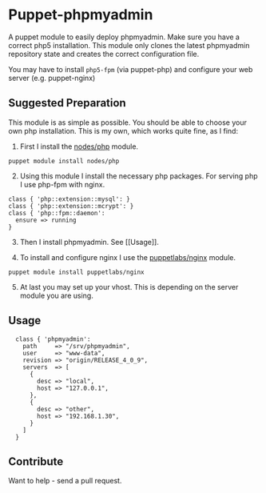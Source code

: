 # Puppet-phpmyadmin

A puppet module to easily deploy phpmyadmin. Make sure you have a
correct php5 installation. This module only clones the latest
phpmyadmin repository state and creates the correct configuration
file.

You may have to install `php5-fpm` (via puppet-php) and configure your
web server (e.g. puppet-nginx)

## Suggested Preparation

This module is as simple as possible. You should be able to choose
your own php installation. This is my own, which works quite fine, as
I find:

1. First I install the
   [nodes/php](https://forge.puppetlabs.com/nodes/php) module.

```
puppet module install nodes/php
```

2. Using this module I install the necessary php packages. For serving
   php I use php-fpm with nginx.

```
class { 'php::extension::mysql': }
class { 'php::extension::mcrypt': }
class { 'php::fpm::daemon':
  ensure => running
}
```

3. Then I install phpmyadmin. See [[Usage]].

4. To install and configure nginx I use the
   [puppetlabs/nginx](https://forge.puppetlabs.com/puppetlabs/nginx) module.

```
puppet module install puppetlabs/nginx
```

5. At last you may set up your vhost. This is depending on the server
   module you are using.

## Usage

```
  class { 'phpmyadmin':
    path     => "/srv/phpmyadmin",
    user     => "www-data",
    revision => "origin/RELEASE_4_0_9",
    servers  => [
      {
        desc => "local",
        host => "127.0.0.1",
      },
      {
        desc => "other",
        host => "192.168.1.30",
      }
    ]
  }
```

## Contribute

Want to help - send a pull request.
